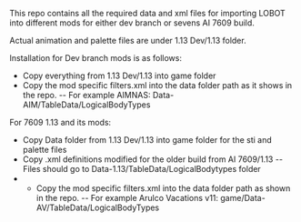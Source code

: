 This repo contains all the required data and xml files for importing LOBOT into different mods for either dev branch or sevens AI 7609 build.

Actual animation and palette files are under 1.13 Dev/1.13 folder. 

Installation for Dev branch mods is as follows:
- Copy everything from 1.13 Dev/1.13 into game folder
- Copy the mod specific filters.xml into the data folder path as it shows in the repo.
-- For example AIMNAS: Data-AIM/TableData/LogicalBodyTypes

For 7609 1.13 and its mods:
- Copy Data folder from 1.13 Dev/1.13 into game folder for the sti and palette files
- Copy .xml definitions modified for the older build from AI 7609/1.13 
-- Files should go to Data-1.13/TableData/LogicalBodytypes folder
- - Copy the mod specific filters.xml into the data folder path as shown in the repo.
-- For example Arulco Vacations v11: game/Data-AV/TableData/LogicalBodyTypes


